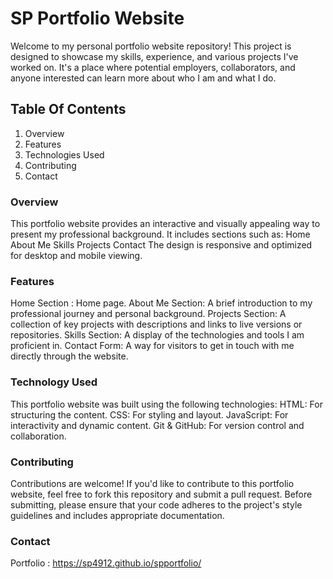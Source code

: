 # SP Portfolio Website
Welcome to my personal portfolio website repository! This project is designed to showcase my skills, experience, and various projects I've worked on. It's a place where potential employers, collaborators, and anyone interested can learn more about who I am and what I do.
## Table Of Contents
1. Overview
2. Features
3. Technologies Used
4. Contributing
5. Contact
### Overview
This portfolio website provides an interactive and visually appealing way to present my professional background. It includes sections such as:
Home
About Me
Skills
Projects
Contact 
The design is responsive and optimized for desktop and mobile viewing.
### Features
Home Section : Home page.
About Me Section: A brief introduction to my professional journey and personal background.
Projects Section: A collection of key projects with descriptions and links to live versions or repositories.
Skills Section: A display of the technologies and tools I am proficient in.
Contact Form: A way for visitors to get in touch with me directly through the website.
### Technology Used
This portfolio website was built using the following technologies:
HTML: For structuring the content.
CSS: For styling and layout.
JavaScript: For interactivity and dynamic content.
Git & GitHub: For version control and collaboration.
### Contributing
Contributions are welcome! If you'd like to contribute to this portfolio website, feel free to fork this repository and submit a pull request. Before submitting, please ensure that your code adheres to the project's style guidelines and includes appropriate documentation.
### Contact
Portfolio : https://sp4912.github.io/spportfolio/
